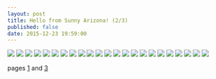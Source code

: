 ```yaml
---
layout: post
title: Hello from Sunny Arizona! (2/3)
published: false
date: 2015-12-23 19:59:00
---
```


![](https://dl.dropboxusercontent.com/u/72656879/Theo/Sets18and19Favorites/DSCF10408.jpg)
![](https://dl.dropboxusercontent.com/u/72656879/Theo/Sets18and19Favorites/DSCF10413.jpg)
![](https://dl.dropboxusercontent.com/u/72656879/Theo/Sets18and19Favorites/DSCF10422.jpg)
![](https://dl.dropboxusercontent.com/u/72656879/Theo/Sets18and19Favorites/DSCF10465.jpg)
![](https://dl.dropboxusercontent.com/u/72656879/Theo/Sets18and19Favorites/DSCF10481.jpg)
![](https://dl.dropboxusercontent.com/u/72656879/Theo/Sets18and19Favorites/DSCF10488.jpg)
![](https://dl.dropboxusercontent.com/u/72656879/Theo/Sets18and19Favorites/DSCF10498.jpg)
![](https://dl.dropboxusercontent.com/u/72656879/Theo/Sets18and19Favorites/DSCF10504.jpg)
![](https://dl.dropboxusercontent.com/u/72656879/Theo/Sets18and19Favorites/DSCF10512.jpg)
![](https://dl.dropboxusercontent.com/u/72656879/Theo/Sets18and19Favorites/DSCF10526.jpg)
![](https://dl.dropboxusercontent.com/u/72656879/Theo/Sets18and19Favorites/DSCF10536.jpg)
![](https://dl.dropboxusercontent.com/u/72656879/Theo/Sets18and19Favorites/DSCF10544.jpg)
![](https://dl.dropboxusercontent.com/u/72656879/Theo/Sets18and19Favorites/DSCF10554.jpg)
![](https://dl.dropboxusercontent.com/u/72656879/Theo/Sets18and19Favorites/DSCF10561.jpg)
![](https://dl.dropboxusercontent.com/u/72656879/Theo/Sets18and19Favorites/DSCF10564.jpg)
![](https://dl.dropboxusercontent.com/u/72656879/Theo/Sets18and19Favorites/DSCF10568.jpg)
![](https://dl.dropboxusercontent.com/u/72656879/Theo/Sets18and19Favorites/DSCF10578.jpg)
![](https://dl.dropboxusercontent.com/u/72656879/Theo/Sets18and19Favorites/DSCF10591.jpg)
![](https://dl.dropboxusercontent.com/u/72656879/Theo/Sets18and19Favorites/DSCF10596.jpg)
![](https://dl.dropboxusercontent.com/u/72656879/Theo/Sets18and19Favorites/DSCF10601.jpg)
![](https://dl.dropboxusercontent.com/u/72656879/Theo/Sets18and19Favorites/DSCF10610.jpg)
![](https://dl.dropboxusercontent.com/u/72656879/Theo/Sets18and19Favorites/DSCF10624.jpg)
![](https://dl.dropboxusercontent.com/u/72656879/Theo/Sets18and19Favorites/DSCF10630.jpg)

pages [1](http://www.teamrubin.us/sunny-arizona-i/) and [3](http://www.teamrubin.us/sunny-arizona-iii/)
